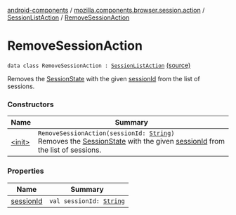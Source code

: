 [android-components](../../../index.md) / [mozilla.components.browser.session.action](../../index.md) / [SessionListAction](../index.md) / [RemoveSessionAction](./index.md)

# RemoveSessionAction

`data class RemoveSessionAction : `[`SessionListAction`](../index.md) [(source)](https://github.com/mozilla-mobile/android-components/blob/master/components/browser/state/src/main/java/mozilla/components/browser/session/action/BrowserAction.kt#L33)

Removes the [SessionState](../../../mozilla.components.browser.session.state/-session-state/index.md) with the given [sessionId](session-id.md) from the list of sessions.

### Constructors

| Name | Summary |
|---|---|
| [&lt;init&gt;](-init-.md) | `RemoveSessionAction(sessionId: `[`String`](https://kotlinlang.org/api/latest/jvm/stdlib/kotlin/-string/index.html)`)`<br>Removes the [SessionState](../../../mozilla.components.browser.session.state/-session-state/index.md) with the given [sessionId](session-id.md) from the list of sessions. |

### Properties

| Name | Summary |
|---|---|
| [sessionId](session-id.md) | `val sessionId: `[`String`](https://kotlinlang.org/api/latest/jvm/stdlib/kotlin/-string/index.html) |
